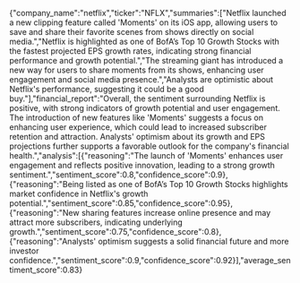 {"company_name":"netflix","ticker":"NFLX","summaries":["Netflix launched a new clipping feature called 'Moments' on its iOS app, allowing users to save and share their favorite scenes from shows directly on social media.","Netflix is highlighted as one of BofA’s Top 10 Growth Stocks with the fastest projected EPS growth rates, indicating strong financial performance and growth potential.","The streaming giant has introduced a new way for users to share moments from its shows, enhancing user engagement and social media presence.","Analysts are optimistic about Netflix's performance, suggesting it could be a good buy."],"financial_report":"Overall, the sentiment surrounding Netflix is positive, with strong indicators of growth potential and user engagement. The introduction of new features like 'Moments' suggests a focus on enhancing user experience, which could lead to increased subscriber retention and attraction. Analysts' optimism about its growth and EPS projections further supports a favorable outlook for the company's financial health.","analysis":[{"reasoning":"The launch of 'Moments' enhances user engagement and reflects positive innovation, leading to a strong growth sentiment.","sentiment_score":0.8,"confidence_score":0.9},{"reasoning":"Being listed as one of BofA’s Top 10 Growth Stocks highlights market confidence in Netflix's growth potential.","sentiment_score":0.85,"confidence_score":0.95},{"reasoning":"New sharing features increase online presence and may attract more subscribers, indicating underlying growth.","sentiment_score":0.75,"confidence_score":0.8},{"reasoning":"Analysts' optimism suggests a solid financial future and more investor confidence.","sentiment_score":0.9,"confidence_score":0.92}],"average_sentiment_score":0.83}
